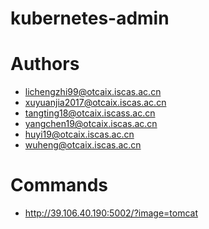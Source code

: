 # kubernetes-admin

# Authors

- lichengzhi99@otcaix.iscas.ac.cn
- xuyuanjia2017@otcaix.iscas.ac.cn
- tangting18@otcaix.iscass.ac.cn
- yangchen19@otcaix.iscas.ac.cn
- huyi19@otcaix.iscas.ac.cn
- wuheng@otcaix.iscas.ac.cn

# Commands

- http://39.106.40.190:5002/?image=tomcat
